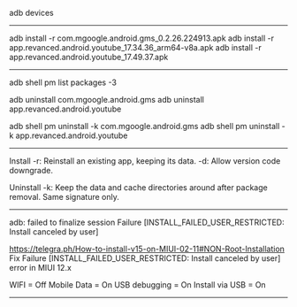 
adb devices

-------------------------------------------------------------------------------

adb install -r com.mgoogle.android.gms_0.2.26.224913.apk
adb install -r app.revanced.android.youtube_17.34.36_arm64-v8a.apk
adb install -r app.revanced.android.youtube_17.49.37.apk

-------------------------------------------------------------------------------

adb shell pm list packages -3

adb uninstall com.mgoogle.android.gms
adb uninstall app.revanced.android.youtube

adb shell pm uninstall -k com.mgoogle.android.gms
adb shell pm uninstall -k app.revanced.android.youtube

-------------------------------------------------------------------------------

Install
-r: Reinstall an existing app, keeping its data.
-d: Allow version code downgrade.

Uninstall
-k: Keep the data and cache directories around after package removal. Same signature only.

-------------------------------------------------------------------------------

adb: failed to finalize session
Failure [INSTALL_FAILED_USER_RESTRICTED: Install canceled by user]

https://telegra.ph/How-to-install-v15-on-MIUI-02-11#NON-Root-Installation
Fix Failure [INSTALL_FAILED_USER_RESTRICTED: Install canceled by user] error in MIUI 12.x

WIFI = Off
Mobile Data = On
USB debugging = On
Install via USB = On

-------------------------------------------------------------------------------



